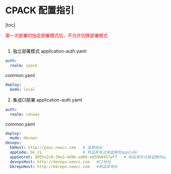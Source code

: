 # CPACK 配置指引
[toc]

<font color=red>第一次部署时指定部署模式后，不允许切换部署模式</font>

## 
1. 独立部署模式
application-auth.yaml
```yaml
auth: 
  realm: cpack
```

common.yaml
```yaml
deploy: 
  mode: local
```

2. 集成CI部署
application-auth.yaml
```yaml
auth:
  realm: canway
```

common.yaml
```yaml
deploy: 
  mode: devops
devops:
  bkHost: http://paas.newcc.com   # 蓝鲸地址
  appCode: bk_ci                  # 制品库在注册蓝鲸的appCode
  appSecret: d055e2c0-3be3-4d9b-ad04-eb56b6957af7   # 制品库在注册蓝鲸的appSecret
  devopsHost: http://devops.newcc.com   #CI地址
  bkrepoHost: http://bkrepo.newcc.com   #制品库地址
```